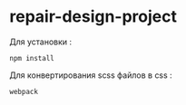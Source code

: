 # repair-design-project

 Для установки :
 ```
 npm install
 ```
 
 Для конвертирования scss файлов в css : 
 ```
 webpack
 ```
